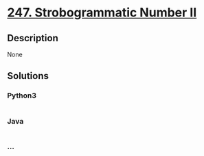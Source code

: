 # [247. Strobogrammatic Number II](https://leetcode.com/problems/strobogrammatic-number-ii)

## Description
None


## Solutions


### Python3

```python

```

### Java

```java

```

### ...
```

```
